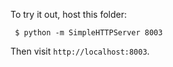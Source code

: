 To try it out, host this folder:

```
 $ python -m SimpleHTTPServer 8003
```

Then visit ``http://localhost:8003``.
